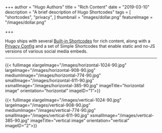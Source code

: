 +++
author = "Hugo Authors"
title = "Rich Content"
date = "2019-03-10"
description = "A brief description of Hugo Shortcodes"
tags = [
    "shortcodes",
    "privacy",
]
thumbnail = "images/dollar.png"
featureImage = "/images/dollar.png"

+++

Hugo ships with several [Built-in Shortcodes](https://gohugo.io/content-management/shortcodes/#use-hugo-s-built-in-shortcodes) for rich content, along with a [Privacy Config](https://gohugo.io/about/hugo-and-gdpr/) and a set of Simple Shortcodes that enable static and no-JS versions of various social media embeds.
<!--more-->
---
{{< fullimage xlargeImage="/images/horizontal-1024-90.jpg" largeImage="/images/horizontal-908-90.jpg" mediumImage="/images/horizontal-774-90.jpg" smallImage="/images/horizontal-611-90.jpg" xsmallImage="/images/horizontal-385-90.jpg" imageTitle="horizontal image" orientation="horizontal" imageID="1">}}

{{< fullimage xlargeImage="/images/vertical-1024-90.jpg" largeImage="/images/vertical-908-90.jpg" mediumImage="/images/vertical-774-90.jpg" smallImage="/images/vertical-611-90.jpg" xsmallImage="/images/vertical-385-90.jpg" imageTitle="vertical image" orientation="vertical" imageID="2">}}


